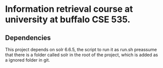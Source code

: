 # Information retrieval course at university at buffalo CSE 535.


## Dependencies

This project depends on solr 6.6.5, the script to run it as run.sh preassume that there is a folder called solr in the root of the project, which is added as a ignored folder in git.


